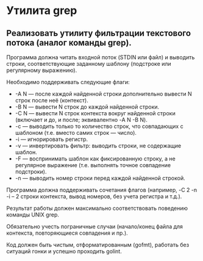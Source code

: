 # Утилита grep
## Реализовать утилиту фильтрации текстового потока (аналог команды grep).

Программа должна читать входной поток (STDIN или файл) и выводить строки, соответствующие заданному шаблону (подстроке или регулярному выражению).

Необходимо поддерживать следующие флаги:

- -A N — после каждой найденной строки дополнительно вывести N строк после неё (контекст).
- -B N — вывести N строк до каждой найденной строки.
- -C N — вывести N строк контекста вокруг найденной строки (включает и до, и после; эквивалентно -A N -B N).
- -c — выводить только то количество строк, что совпадающих с шаблоном (т.е. вместо самих строк — число).
- -i — игнорировать регистр.
- -v — инвертировать фильтр: выводить строки, не содержащие шаблон.
- -F — воспринимать шаблон как фиксированную строку, а не регулярное выражение (т.е. выполнять точное совпадение подстроки).
- -n — выводить номер строки перед каждой найденной строкой.

Программа должна поддерживать сочетания флагов (например, -C 2 -n -i – 2 строки контекста, вывод номеров, без учета регистра и т.д.).

Результат работы должен максимально соответствовать поведению команды UNIX grep.

Обязательно учесть пограничные случаи (начало/конец файла для контекста, повторяющиеся совпадения и пр.).

Код должен быть чистым, отформатированным (gofmt), работать без ситуаций гонки и успешно проходить golint.